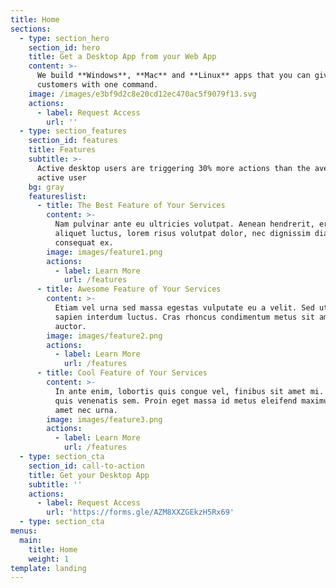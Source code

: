 ```yaml
---
title: Home
sections:
  - type: section_hero
    section_id: hero
    title: Get a Desktop App from your Web App
    content: >-
      We build **Windows**, **Mac** and **Linux** apps that you can give to your
      customers with one command.
    image: /images/e3bf9d2c8e20cd12ec470ac5f9079f13.svg
    actions:
      - label: Request Access
        url: ''
  - type: section_features
    section_id: features
    title: Features
    subtitle: >-
      Active desktop users are triggering 30% more actions than the average
      active user
    bg: gray
    featureslist:
      - title: The Best Feature of Your Services
        content: >-
          Nam pulvinar ante eu ultricies volutpat. Aenean hendrerit, eros sed
          aliquet luctus, lorem risus volutpat dolor, nec dignissim diam neque
          consequat ex.
        image: images/feature1.png
        actions:
          - label: Learn More
            url: /features
      - title: Awesome Feature of Your Services
        content: >-
          Etiam vel urna sed massa egestas vulputate eu a velit. Sed ut nisl nec
          sapien interdum luctus. Cras rhoncus condimentum metus sit amet
          auctor.
        image: images/feature2.png
        actions:
          - label: Learn More
            url: /features
      - title: Cool Feature of Your Services
        content: >-
          In ante enim, lobortis quis congue vel, finibus sit amet mi. Aenean
          quis venenatis sem. Proin eget massa id metus eleifend maximus sit
          amet nec urna.
        image: images/feature3.png
        actions:
          - label: Learn More
            url: /features
  - type: section_cta
    section_id: call-to-action
    title: Get your Desktop App
    subtitle: ''
    actions:
      - label: Request Access
        url: 'https://forms.gle/AZM8XXZGEkzH5Rx69'
  - type: section_cta
menus:
  main:
    title: Home
    weight: 1
template: landing
---
```

